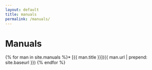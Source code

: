 ```yaml
---
layout: default
title: manuals
permalink: /manuals/
---
```


# Manuals

{% for man in site.manuals %}* [{{ man.title }}]({{ man.url | prepend: site.baseurl }})
{% endfor %}

